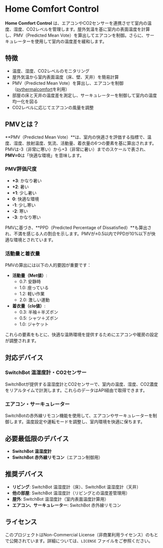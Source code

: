 # Home Comfort Control

**Home Comfort Control** は、エアコンやCO2センサーを連携させて室内の温度、湿度、CO2レベルを管理します。屋外気温を基に室内の表面温度を計算し、PMV（Predicted Mean Vote）を算出してエアコンを制御。さらに、サーキュレーターを使用して室内の温度差を緩和します。

## 特徴

- 温度、湿度、CO2レベルのモニタリング
- 屋外気温から室内表面温度（床、壁、天井）を簡易計算
- PMV（Predicted Mean Vote）を算出し、エアコンを制御（[pythermalcomfort](https://pypi.org/project/pythermalcomfort/)を利用）
- 部屋の床と天井の温度差を測定し、サーキュレーターを制御して室内の温度均一化を図る
- CO2レベルに応じてエアコンの風量を調整

## PMVとは？

**PMV（Predicted Mean Vote）**は、室内の快適さを評価する指標で、温度、湿度、放射温度、気流、活動量、着衣量の6つの要素を基に算出されます。PMVは-3（非常に寒い）から+3（非常に暑い）までのスケールで表され、**PMV=0**は「快適な環境」を意味します。

### PMV評価尺度

- **+3**: かなり暑い
- **+2**: 暑い
- **+1**: 少し暑い
- **0**: 快適な環境
- **-1**: 少し寒い
- **-2**: 寒い
- **-3**: かなり寒い

PMVに基づき、**PPD（Predicted Percentage of Dissatisfied）**も算出され、不満を感じる人の割合を示します。PMVが±0.5以内でPPDが10%以下が快適な環境とされています。

### 活動量と着衣量

PMVの算出には以下の人的要因が重要です：

- **活動量（Met値）**:
  - 0.7: 安静時
  - 1.0: 座っている
  - 1.2: 軽い作業
  - 2.0: 激しい運動
- **着衣量（clo値）**:
  - 0.3: 半袖＋半ズボン
  - 0.5: シャツ＋ズボン
  - 1.0: ジャケット

これらの要素をもとに、快適な温熱環境を提供するためにエアコンや暖房の設定が調整されます。

## 対応デバイス

### SwitchBot 温湿度計・CO2センサー
SwitchBotが提供する温湿度計とCO2センサーで、室内の温度、湿度、CO2濃度をリアルタイムで計測します。これらのデータはAPI経由で取得できます。

### エアコン・サーキュレーター
SwitchBotの赤外線リモコン機能を使用して、エアコンやサーキュレーターを制御します。温度設定や運転モードを調整し、室内環境を快適に保ちます。

## 必要最低限のデバイス

- **SwitchBot 温湿度計**
- **SwitchBot 赤外線リモコン**（エアコン制御用）

## 推奨デバイス

- **リビング**: SwitchBot 温湿度計（床）、SwitchBot 温湿度計（天井）
- **他の部屋**: SwitchBot 温湿度計（リビングとの温度差管理用）
- **屋外**: SwitchBot 温湿度計（室内表面温度計算用）
- **エアコン、サーキュレーター**: SwitchBot 赤外線リモコン

## ライセンス

このプロジェクトはNon-Commercial License（非商業利用ライセンス）のもとで公開されています。詳細については、`LICENSE` ファイルをご参照ください。